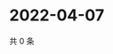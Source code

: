 # 2022-04-07

共 0 条

<!-- BEGIN WEIBO -->
<!-- 最后更新时间 Thu Apr 07 2022 21:23:51 GMT+0800 (China Standard Time) -->

<!-- END WEIBO -->
